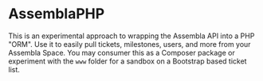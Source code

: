 AssemblaPHP
=====

This is an experimental approach to wrapping the Assembla API into a PHP "ORM". Use it to easily pull tickets, milestones, users, and more from your Assembla Space. You may consumer this as a Composer package or experiment with the `www` folder for a sandbox on a Bootstrap based ticket list.
